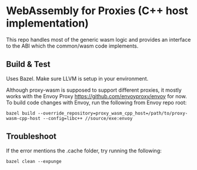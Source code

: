 # WebAssembly for Proxies (C++ host implementation)

This repo handles most of the generic wasm logic and provides an interface to the ABI which the common/wasm code implements.

## Build & Test

Uses Bazel. Make sure LLVM is setup in your environment.

Although proxy-wasm is supposed to support different proxies, it mostly works with the Envoy Proxy https://github.com/envoyproxy/envoy for now. To build code changes with Envoy, run the following from Envoy repo root:

```
bazel build --override_repository=proxy_wasm_cpp_host=/path/to/proxy-wasm-cpp-host --config=libc++ //source/exe:envoy
```

## Troubleshoot

If the error mentions the .cache folder, try running the following:

```
bazel clean --expunge
```

